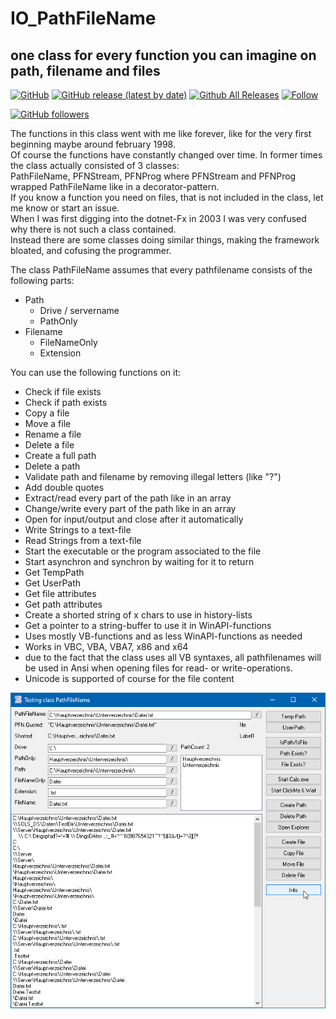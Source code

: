 # IO_PathFileName
## one class for every function you can imagine on path, filename and files    

[![GitHub](https://img.shields.io/github/license/OlimilO1402/IO_PathFileName?style=plastic)](https://github.com/OlimilO1402/IO_PathFileName/blob/master/LICENSE)
[![GitHub release (latest by date)](https://img.shields.io/github/v/release/OlimilO1402/IO_PathFileName?style=plastic)](https://github.com/OlimilO1402/IO_PathFileName/releases/latest)
[![Github All Releases](https://img.shields.io/github/downloads/OlimilO1402/IO_PathFileName/total.svg)](https://github.com/OlimilO1402/IO_PathFileName/releases/download/v2022.12.15/PathFileName_v2022.12.15.zip)
[![Follow](https://img.shields.io/github/followers/OlimilO1402.svg?style=social&label=Follow&maxAge=2592000)](https://github.com/OlimilO1402/IO_PathFileName/watchers)

[![GitHub followers](https://img.shields.io/github/followers/OlimilO1402?style=social&label=Follow)](https://github.com/OlimilO1402/)


The functions in this class went with me like forever, like for the very first beginning maybe around february 1998.  
Of course the functions have constantly changed over time. In former times the class actually consisted of 3 classes:  
PathFileName, PFNStream, PFNProg where PFNStream and PFNProg wrapped PathFileName like in a decorator-pattern.  
If you know a function you need on files, that is not included in the class, let me know or start an issue.  
When I was first digging into the dotnet-Fx in 2003 I was very confused why there is not such a class contained.  
Instead there are some classes doing similar things, making the framework bloated, and cofusing the programmer.  

The class PathFileName assumes that every pathfilename consists of the following parts:  
- Path  
    + Drive / servername  
	+ PathOnly  
- Filename  
    + FileNameOnly  
    + Extension  
  
You can use the following functions on it:  
* Check if file exists  
* Check if path exists  
* Copy a file  
* Move a file  
* Rename a file  
* Delete a file  
* Create a full path  
* Delete a path  
* Validate path and filename by removing illegal letters (like "?")  
* Add double quotes   
* Extract/read every part of the path like in an array  
* Change/write every part of the path like in an array  
* Open for input/output and close after it automatically  
* Write Strings to a text-file  
* Read Strings from a text-file  
* Start the executable or the program associated to the file  
* Start asynchron and synchron by waiting for it to return  
* Get TempPath  
* Get UserPath  
* Get file attributes  
* Get path attributes  
* Create a shorted string of x chars to use in history-lists  
* Get a pointer to a string-buffer to use it in WinAPI-functions  
* Uses mostly VB-functions and as less WinAPI-functions as needed  
* Works in VBC, VBA, VBA7, x86 and x64  
* due to the fact that the class uses all VB syntaxes, all pathfilenames will be used in Ansi when opening files for read- or write-operations.  
* Unicode is supported of course for the file content  

![PathFileName Image](Resources/PathFileName.png "PathFileName Image")
